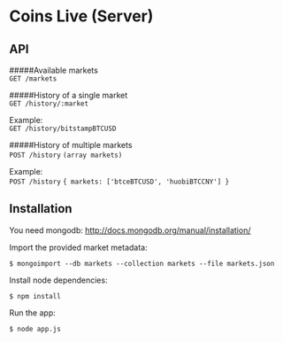 Coins Live (Server)
=================

## API

#####Available markets  
`GET /markets`    

#####History of a single market  
`GET /history/:market`    

Example:  
`GET /history/bitstampBTCUSD`

#####History of multiple markets  
`POST /history` `(array markets)`  

Example:  
`POST /history` `{ markets: ['btceBTCUSD', 'huobiBTCCNY'] }`

## Installation

You need mongodb: http://docs.mongodb.org/manual/installation/

Import the provided market metadata:

    $ mongoimport --db markets --collection markets --file markets.json 

Install node dependencies:

    $ npm install
    
Run the app:

    $ node app.js
